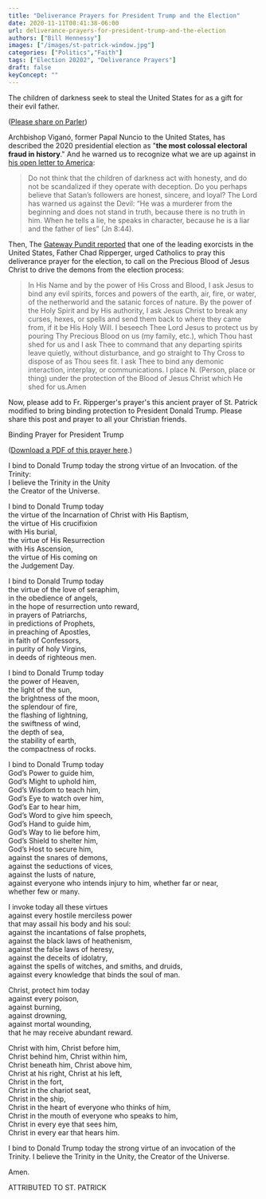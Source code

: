 ```yaml
---
title: "Deliverance Prayers for President Trump and the Election"
date: 2020-11-11T08:41:38-06:00
url: deliverance-prayers-for-president-trump-and-the-election
authors: ["Bill Hennessy"]
images: ["/images/st-patrick-window.jpg"]
categories: ["Politics","Faith"]
tags: ["Election 20202", "Deliverance Prayers"]
draft: false
keyConcept: ""
---
```


The children of darkness seek to steal the United States for as a gift for their evil father. 

([Please share on Parler](https://parler.com/new-post?message=https://hennessysview.com/deliverance-prayers-for-president-trump-and-the-election))

Archbishop Viganó, former Papal Nuncio to the United States, has described the 2020 presidential election as "**the most colossal electoral fraud in history**." And he warned us to recognize what we are up against in [his open letter to America](https://www.lifesitenews.com/opinion/vigano-america-is-in-midst-of-colossal-electoral-fraud-we-must-pray-now-to-defeat-enemy):

> Do not think that the children of darkness act with honesty, and do not be scandalized if they operate with deception. Do you perhaps believe that Satan’s followers are honest, sincere, and loyal? The Lord has warned us against the Devil: “He was a murderer from the beginning and does not stand in truth, because there is no truth in him. When he tells a lie, he speaks in character, because he is a liar and the father of lies” (Jn 8:44).

Then, The [Gateway Pundit reported](https://www.thegatewaypundit.com/2020/11/catholic-exorcist-fr-chad-ripperger-calls-faithful-recite-prayer-bind-evil-spirits-satanic-forces-election-oddities-resolved/) that one of the leading exorcists in the United States, Father Chad Ripperger, urged Catholics to pray this deliverance prayer for the election, to call on the Precious Blood of Jesus Christ to drive the demons from the election process:

> In His Name and by the power of His Cross and Blood, I ask Jesus to bind any evil spirits, forces and powers of the earth, air, fire, or water, of the netherworld and the satanic forces of nature. By the power of the Holy Spirit and by His authority, I ask Jesus Christ to break any curses, hexes, or spells and send them back to where they came from, if it be His Holy Will. I beseech Thee Lord Jesus to protect us by pouring Thy Precious Blood on us (my family, etc.), which Thou hast shed for us and I ask Thee to command that any departing spirits leave quietly, without disturbance, and go straight to Thy Cross to dispose of as Thou sees fit. I ask Thee to bind any demonic interaction, interplay, or communications. I place N. (Person, place or thing) under the protection of the Blood of Jesus Christ which He shed for us.Amen


Now, please add to Fr. Ripperger's prayer's this ancient prayer of St. Patrick modified to bring binding protection to President Donald Trump. Please share this post and prayer to all your Christian friends. 

Binding Prayer for President Trump

([Download a PDF of this prayer here](https://www.dropbox.com/s/m29u2fblcmkrxuq/Binding%20Prayer%20Donald%20Trump.pdf?dl=0).)

I bind to Donald Trump today 
the strong virtue of an Invocation. 
 of the Trinity:   
I believe the Trinity in the Unity   
the Creator of the Universe.  

I bind to Donald Trump today   
the virtue of the Incarnation of 
 Christ with His Baptism,  
the virtue of His crucifixion  
with His burial,  
the virtue of His Resurrection  
with His Ascension,  
the virtue of His coming on  
the Judgement Day.  

I bind to Donald Trump today  
the virtue of the love of seraphim,  
in the obedience of angels,  
in the hope of resurrection unto reward,  
in prayers of Patriarchs,  
in predictions of Prophets,  
in preaching of Apostles,  
in faith of Confessors,  
in purity of holy Virgins,  
in deeds of righteous men.  

I bind to Donald Trump today   
the power of Heaven,  
the light of the sun,  
the brightness of the moon,   
the splendour of fire,  
the flashing of lightning,   
the swiftness of wind,  
the depth of sea,  
the stability of earth,  
the compactness of rocks.  

I bind to Donald Trump today  
God’s Power to guide him,  
God’s Might to uphold him,  
God’s Wisdom to teach him,  
God’s Eye to watch over him,  
God’s Ear to hear him,  
God’s Word to give him speech,  
God’s Hand to guide him,  
God’s Way to lie before him,  
God’s Shield to shelter him,  
God’s Host to secure him,  
against the snares of demons,  
against the seductions of vices,  
against the lusts of nature,  
against everyone who intends 
 injury to him, 
 whether far or near,  
 whether few or many. 

I invoke today all these virtues  
against every hostile merciless power  
that may assail his body and his soul:  
against the incantations of false prophets,  
against the black laws of heathenism,  
against the false laws of heresy,  
against the deceits of idolatry,  
against the spells of witches, and smiths, and druids,  
against every knowledge that binds the soul of man.  

Christ, protect him today  
 against every poison,  
 against burning,  
 against drowning,  
 against mortal wounding,   
that he may receive abundant reward.   

Christ with him, Christ before him,  
Christ behind him, Christ within him,  
Christ beneath him, Christ above him,  
Christ at his right, Christ at his left,  
Christ in the fort,  
Christ in the chariot seat,  
Christ in the ship,  
Christ in the heart of everyone who thinks of him,  
Christ in the mouth of everyone who speaks to him,  
Christ in every eye that sees him,  
Christ in every ear that hears him.  

I bind to Donald Trump today the strong virtue of an invocation  of the Trinity. I believe the Trinity in the Unity, the Creator  of the Universe.  

Amen. 

ATTRIBUTED TO ST. PATRICK

